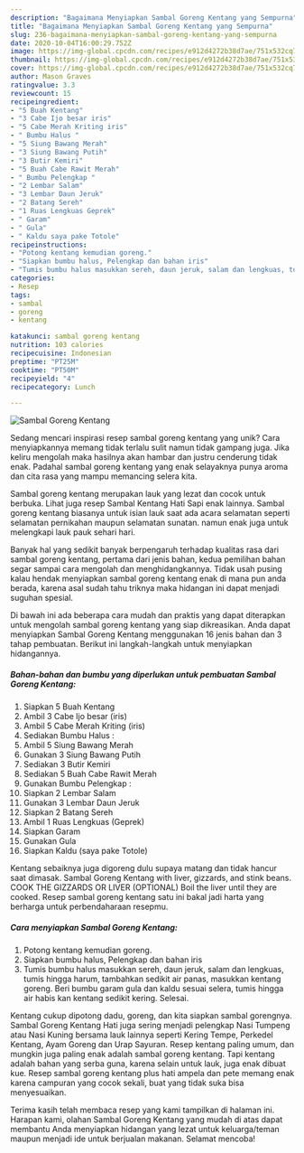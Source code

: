 ```yaml
---
description: "Bagaimana Menyiapkan Sambal Goreng Kentang yang Sempurna"
title: "Bagaimana Menyiapkan Sambal Goreng Kentang yang Sempurna"
slug: 236-bagaimana-menyiapkan-sambal-goreng-kentang-yang-sempurna
date: 2020-10-04T16:00:29.752Z
image: https://img-global.cpcdn.com/recipes/e912d4272b38d7ae/751x532cq70/sambal-goreng-kentang-foto-resep-utama.jpg
thumbnail: https://img-global.cpcdn.com/recipes/e912d4272b38d7ae/751x532cq70/sambal-goreng-kentang-foto-resep-utama.jpg
cover: https://img-global.cpcdn.com/recipes/e912d4272b38d7ae/751x532cq70/sambal-goreng-kentang-foto-resep-utama.jpg
author: Mason Graves
ratingvalue: 3.3
reviewcount: 15
recipeingredient:
- "5 Buah Kentang"
- "3 Cabe Ijo besar iris"
- "5 Cabe Merah Kriting iris"
- " Bumbu Halus "
- "5 Siung Bawang Merah"
- "3 Siung Bawang Putih"
- "3 Butir Kemiri"
- "5 Buah Cabe Rawit Merah"
- " Bumbu Pelengkap "
- "2 Lembar Salam"
- "3 Lembar Daun Jeruk"
- "2 Batang Sereh"
- "1 Ruas Lengkuas Geprek"
- " Garam"
- " Gula"
- " Kaldu saya pake Totole"
recipeinstructions:
- "Potong kentang kemudian goreng."
- "Siapkan bumbu halus, Pelengkap dan bahan iris"
- "Tumis bumbu halus masukkan sereh, daun jeruk, salam dan lengkuas, tumis hingga harum, tambahkan sedikit air panas, masukkan kentang goreng. Beri bumbu garam gula dan kaldu sesuai selera, tumis hingga air habis kan kentang sedikit kering. Selesai."
categories:
- Resep
tags:
- sambal
- goreng
- kentang

katakunci: sambal goreng kentang 
nutrition: 103 calories
recipecuisine: Indonesian
preptime: "PT25M"
cooktime: "PT50M"
recipeyield: "4"
recipecategory: Lunch

---
```



![Sambal Goreng Kentang](https://img-global.cpcdn.com/recipes/e912d4272b38d7ae/751x532cq70/sambal-goreng-kentang-foto-resep-utama.jpg)

Sedang mencari inspirasi resep sambal goreng kentang yang unik? Cara menyiapkannya memang tidak terlalu sulit namun tidak gampang juga. Jika keliru mengolah maka hasilnya akan hambar dan justru cenderung tidak enak. Padahal sambal goreng kentang yang enak selayaknya punya aroma dan cita rasa yang mampu memancing selera kita.

Sambal goreng kentang merupakan lauk yang lezat dan cocok untuk berbuka. Lihat juga resep Sambal Kentang Hati Sapi enak lainnya. Sambal goreng kentang biasanya untuk isian lauk saat ada acara selamatan seperti selamatan pernikahan maupun selamatan sunatan. namun enak juga untuk melengkapi lauk pauk sehari hari.

Banyak hal yang sedikit banyak berpengaruh terhadap kualitas rasa dari sambal goreng kentang, pertama dari jenis bahan, kedua pemilihan bahan segar sampai cara mengolah dan menghidangkannya. Tidak usah pusing kalau hendak menyiapkan sambal goreng kentang enak di mana pun anda berada, karena asal sudah tahu triknya maka hidangan ini dapat menjadi suguhan spesial.


Di bawah ini ada beberapa cara mudah dan praktis yang dapat diterapkan untuk mengolah sambal goreng kentang yang siap dikreasikan. Anda dapat menyiapkan Sambal Goreng Kentang menggunakan 16 jenis bahan dan 3 tahap pembuatan. Berikut ini langkah-langkah untuk menyiapkan hidangannya.

<!--inarticleads1-->

##### Bahan-bahan dan bumbu yang diperlukan untuk pembuatan Sambal Goreng Kentang:

1. Siapkan 5 Buah Kentang
1. Ambil 3 Cabe Ijo besar (iris)
1. Ambil 5 Cabe Merah Kriting (iris)
1. Sediakan  Bumbu Halus :
1. Ambil 5 Siung Bawang Merah
1. Gunakan 3 Siung Bawang Putih
1. Sediakan 3 Butir Kemiri
1. Sediakan 5 Buah Cabe Rawit Merah
1. Gunakan  Bumbu Pelengkap :
1. Siapkan 2 Lembar Salam
1. Gunakan 3 Lembar Daun Jeruk
1. Siapkan 2 Batang Sereh
1. Ambil 1 Ruas Lengkuas (Geprek)
1. Siapkan  Garam
1. Gunakan  Gula
1. Siapkan  Kaldu (saya pake Totole)


Kentang sebaiknya juga digoreng dulu supaya matang dan tidak hancur saat dimasak. Sambal Goreng Kentang with liver, gizzards, and stink beans. COOK THE GIZZARDS OR LIVER (OPTIONAL) Boil the liver until they are cooked. Resep sambal goreng kentang satu ini bakal jadi harta yang berharga untuk perbendaharaan resepmu. 

<!--inarticleads2-->

##### Cara menyiapkan Sambal Goreng Kentang:

1. Potong kentang kemudian goreng.
1. Siapkan bumbu halus, Pelengkap dan bahan iris
1. Tumis bumbu halus masukkan sereh, daun jeruk, salam dan lengkuas, tumis hingga harum, tambahkan sedikit air panas, masukkan kentang goreng. Beri bumbu garam gula dan kaldu sesuai selera, tumis hingga air habis kan kentang sedikit kering. Selesai.


Kentang cukup dipotong dadu, goreng, dan kita siapkan sambal gorengnya. Sambal Goreng Kentang Hati juga sering menjadi pelengkap Nasi Tumpeng atau Nasi Kuning bersama lauk lainnya seperti Kering Tempe, Perkedel Kentang, Ayam Goreng dan Urap Sayuran. Resep kentang paling umum, dan mungkin juga paling enak adalah sambal goreng kentang. Tapi kentang adalah bahan yang serba guna, karena selain untuk lauk, juga enak dibuat kue. Resep sambal goreng kentang plus hati ampela dan pete memang enak karena campuran yang cocok sekali, buat yang tidak suka bisa menyesuaikan. 

Terima kasih telah membaca resep yang kami tampilkan di halaman ini. Harapan kami, olahan Sambal Goreng Kentang yang mudah di atas dapat membantu Anda menyiapkan hidangan yang lezat untuk keluarga/teman maupun menjadi ide untuk berjualan makanan. Selamat mencoba!
